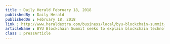 ```yaml
---
title : Daily Herald February 18, 2018
publishedBy : Daily Herald
publishedOn : February 18, 2018
link : http://www.heraldextra.com/business/local/byu-blockchain-summit-seeks-to-explain-blockchain-technology/article_bab714c2-5e00-5316-96b4-09971ce38d97.html
articleName : BYU Blockchain Summit seeks to explain blockchain technology
class : pressArticle
---
```

